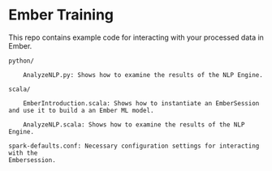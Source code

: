 # Ember Training

This repo contains example code for interacting with your processed data in Ember.
```
python/

    AnalyzeNLP.py: Shows how to examine the results of the NLP Engine.

scala/

    EmberIntroduction.scala: Shows how to instantiate an EmberSession and use it to build a an Ember ML model.

    AnalyzeNLP.scala: Shows how to examine the results of the NLP Engine.

spark-defaults.conf: Necessary configuration settings for interacting with the 
Embersession.
```


